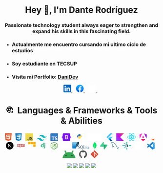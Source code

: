 <body>
    <div class="container">
        <div align="center">
            <h1>Hey 👋, I'm Dante Rodríguez</h1>
        </div>
        <h3 class="intro" align="center">Passionate technology student always eager to strengthen and expand his skills
            in this fascinating
            field.
        </h3>
    </div>
    <div class="info">
        <!-- cards terminal -->
        <div class="card__content">
            <ul>
                <li>
                    <h3>Actualmente me encuentro cursando mi ultimo ciclo de estudios </h3>
                </li>
                <li>
                    <h3>Soy estudiante en TECSUP</h3>
                </li>
              <li>
                <h3>Visita mi Portfolio: <a href="https://portfolio-2-danidev.vercel.app/">DaniDev</a> </h3>
              </li>
            </ul>
        </div>
    </div>
    <!-- Social media -->
    <div class="social" align="center">
        <nav align="center">
            <a href="https://www.linkedin.com/in/dante-samuel-rodriguez-chambi-444041279/">
                <img title="linkedin" height="25" src="images/linkedin.svg">
            </a>&nbsp;&nbsp;
            <a href="https://www.facebook.com/profile.php?id=100041512209159">
                <img title="facebook" height="25" src="images/facebook.svg">
            </a>&nbsp;&nbsp;
            <a href="https://www.instagram.com/dantesamuelrodriguez/">
                <img title="instagram" height="25" src="images/instagram.svg">
            </a>&nbsp;&nbsp;
        </nav>
    </div>
    <div class="skills">
        <div class="skills-title">
            <h1 align="center"><img title="html" height="25" src="images/skills.svg">&nbsp;&nbsp;Languages & Frameworks & Tools & Abilities</h1>
        </div>
        <div align="center">
            <nav align="center">
                <img title="html" height="25" src="images/html.svg">&nbsp;&nbsp;
                <img title="css" height="25" src="images/css.svg">&nbsp;&nbsp;
                <img title="javascript" height="25" src="images/javascript.svg">&nbsp;&nbsp;
                <img title="tailwind" height="20" src="images/tailwind.svg">&nbsp;&nbsp;
                <img title="typerscript" height="25" src="images/typerscript.svg">&nbsp;&nbsp;
                <img title="bootstrap" height="25" src="images/bootstrap.svg">&nbsp;&nbsp;
                <img title="python" height="30" src="images/python.svg">&nbsp;&nbsp;
                <img title="php" height="25" src="images/php.svg">&nbsp;&nbsp;
                <img title="flutter" height="25" src="images/flutter.svg">&nbsp;&nbsp;
                <img title="kotlin" height="25" src="images/kotlin.svg">&nbsp;&nbsp;
                <img title="react" height="25" src="images/react.svg">&nbsp;&nbsp;
                <img title="angular" height="25" src="images/angular.svg">&nbsp;&nbsp;
                <img title="astro" height="25" src="images/astro.svg">&nbsp;&nbsp;
                <img title="nextjs" height="25" src="images/nextjs.svg">&nbsp;&nbsp;
                <img title="npm" height="25" src="images/npm.svg">&nbsp;&nbsp;
                <img title="pnpm" height="25" src="images/pnpm.svg">&nbsp;&nbsp;
                <img title="django" height="25" src="images/django.svg">&nbsp;&nbsp;
                <img title="node" height="25" src="images/node.svg">&nbsp;&nbsp;
                <img title="express" height="25" src="images/express.svg">&nbsp;&nbsp;
                <img title="sql" height="25" src="images/sqllite.svg">&nbsp;&nbsp;
                <img title="mongo" height="25" src="images/mngodb.svg">&nbsp;&nbsp;
                <img title="supa" height="25" src="images/supabase.svg">&nbsp;&nbsp;
                <img title="mysql" height="25" src="images/mysql.svg">&nbsp;&nbsp;
                <img title="nelify" height="25" src="images/netlify.svg">&nbsp;&nbsp;
                <img title="vercel" height="25" src="images/vercel.svg">&nbsp;&nbsp;
                <img title="vscode" height="25" src="images/vscode.svg">&nbsp;&nbsp;
                <img title="android" height="25" src="images/android.svg">&nbsp;&nbsp;
                <img title="github" height="25" src="images/github.svg">&nbsp;&nbsp;
                <img title="git" height="25" src="images/git.svg">&nbsp;&nbsp;
            </nav>
        </div>
    </div>    

<div align="center">

![](http://github-profile-summary-cards.vercel.app/api/cards/profile-details?username=DanniDevv&theme=onedark)
![](http://github-profile-summary-cards.vercel.app/api/cards/repos-per-language?username=DanniDevv&theme=onedark)
![](http://github-profile-summary-cards.vercel.app/api/cards/most-commit-language?username=DanniDevv&theme=onedark)
![](http://github-profile-summary-cards.vercel.app/api/cards/stats?username=DanniDevv&theme=onedark)
![](http://github-profile-summary-cards.vercel.app/api/cards/productive-time?username=DanniDevv&theme=onedark&utcOffset=8)    
</div>
